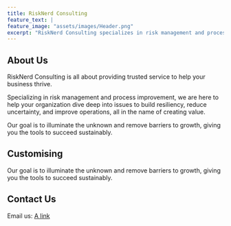 ```yaml
---
title: RiskNerd Consulting
feature_text: |
feature_image: "assets/images/Header.png"
excerpt: "RiskNerd Consulting specializes in risk management and process improvement, we are here to help your organization dive deep into issues to build resiliency, reduce uncertainty, and improve operations, all in the name of creating value."
---
```

## About Us

RiskNerd Consulting is all about providing trusted service to help your business thrive.

Specializing in risk management and process improvement, we are here to help your organization dive deep into issues to build resiliency, reduce uncertainty, and improve operations, all in the name of creating value.

Our goal is to illuminate the unknown and remove barriers to growth, giving you the tools to succeed sustainably.

## Customising

Our goal is to illuminate the unknown and remove barriers to growth, giving you the tools to succeed sustainably.

## Contact Us

Email us: [A link](mailto:info@risknerd.ca "info@risknerd.ca")